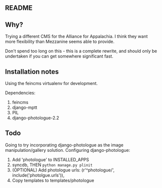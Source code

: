 README
------

## Why?

Trying a different CMS for the Alliance for Appalachia.
I think they want more flexibility than Mezzanine seems able to provide.

Don't spend too long on this - this is a complete rewrite, and should only be undertaken if you can
get somewhere significant fast. 

## Installation notes

Using the feincms virtualenv for development.

Dependencies:

1. feincms
2. django-mptt
3. PIL
4. django-photologue-2.2

## Todo
Going to try incorporating django-photologue as the image
manipulation/gallery solution.
Configuring django-photologue:

1.  Add 'photologue' to INSTALLED_APPS
2.  syncdb, THEN `python manage.py plinit`
3.  (OPTIONAL) Add photologue urls:
    (r'^photologue/', include('photolgue.urls')), 
4.  Copy templates to templates/photologue


